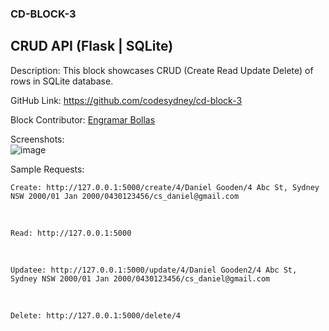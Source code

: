 ### CD-BLOCK-3 ###
## CRUD API (Flask | SQLite) ##

Description: This block showcases CRUD (Create Read Update Delete) of rows in SQLite database.

GitHub Link: https://github.com/codesydney/cd-block-3

Block Contributor: [Engramar Bollas](https://au.linkedin.com/in/engramarbollas)

Screenshots:<br/> 
![image](https://github.com/codesydney/cd-block-3/assets/7553347/470a587c-781f-4c95-9aef-377f59350f2b)

Sample Requests:<br>

<pre><code>Create: http://127.0.0.1:5000/create/4/Daniel Gooden/4 Abc St, Sydney NSW 2000/01 Jan 2000/0430123456/cs_daniel@gmail.com</code></pre> <br/>
<pre><code>Read: http://127.0.0.1:5000</code></pre> <br/>
<pre><code>Updatee: http://127.0.0.1:5000/update/4/Daniel Gooden2/4 Abc St, Sydney NSW 2000/01 Jan 2000/0430123456/cs_daniel@gmail.com</code></pre> <br/>
<pre><code>Delete: http://127.0.0.1:5000/delete/4</code></pre> <br/>
